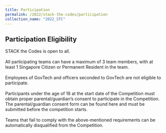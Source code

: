 ```yaml
---
title: Participation
permalink: /2022/stack-the-codes/participation
collection_name: "2022_STC"
---
```

## Participation Eligibility

STACK the Codes is open to all. 
<br><br>
All participating teams can have a maximum of 3 team members, with at least 1 Singapore Citizen or Permanent Resident in the team.
<br><br>
Employees of GovTech and officers seconded to GovTech are not eligible to participate.
<br><br>
Participants under the age of 18 at the start date of the Competition must obtain proper parental/guardian’s consent to participate in the Competition. The parental/guardian consent form can be found here and must be submitted before the competition starts. 
<br><br>
Teams that fail to comply with the above-mentioned requirements can be automatically disqualified from the Competition.


